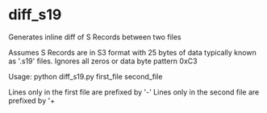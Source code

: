 # diff_s19
Generates inline diff of S Records between two files

Assumes S Records are in S3 format with 25 bytes of data typically known as '.s19' files.
Ignores all zeros or data byte pattern 0xC3

Usage: python diff_s19.py first_file second_file

Lines only in the first file are prefixed by '-'
Lines only in the second file are prefixed by '+
